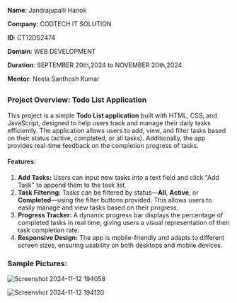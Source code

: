 **Name**: Jandrajupalli Hanok

**Company**: CODTECH IT SOLUTION

**ID**: CT12DS2474

**Domain**: WEB DEVELOPMENT

**Duration**: SEPTEMBER 20th,2024 to NOVEMBER 20th,2024

**Mentor**: Neela Santhosh Kumar 

##

### Project Overview: Todo List Application

This project is a simple **Todo List application** built with HTML, CSS, and JavaScript, designed to help users track and manage their daily tasks efficiently. The application allows users to add, view, and filter tasks based on their status (active, completed, or all tasks). Additionally, the app provides real-time feedback on the completion progress of tasks.

#### Features:

1. **Add Tasks:** Users can input new tasks into a text field and click "Add Task" to append them to the task list.
2. **Task Filtering:** Tasks can be filtered by status—**All**, **Active**, or **Completed**—using the filter buttons provided. This allows users to easily manage and view tasks based on their progress.
3. **Progress Tracker:** A dynamic progress bar displays the percentage of completed tasks in real time, giving users a visual representation of their task completion rate.
4. **Responsive Design:** The app is mobile-friendly and adapts to different screen sizes, ensuring usability on both desktops and mobile devices.

### Sample Pictures: 

![Screenshot 2024-11-12 194058](https://github.com/user-attachments/assets/853d8e09-453d-40e6-9116-33f53d6cd81e)

![Screenshot 2024-11-12 194120](https://github.com/user-attachments/assets/5fc7e96f-af73-4bea-ae6d-5ee1d486cceb)
